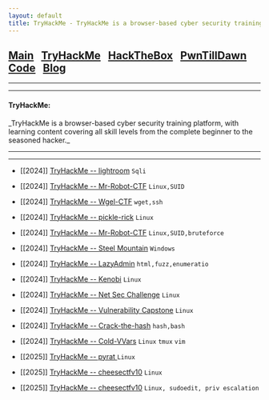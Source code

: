```yaml
---
layout: default
title: TryHackMe - TryHackMe is a browser-based cyber security training platform, with learning content covering all skill levels from the complete beginner to the seasoned hacker..
---
```


<h2 class="mume-header" id="mainindexhtml-nbspnbsp-contactcontacthtml"><a
href="https://cy3erdr4g0n.github.io/index.html">Main</a>&#xA0;&#xA0;&#xA0;<a 
href="https://cy3erdr4g0n.github.io/Post/TryHackMe/index.html">TryHackMe</a>&#xA0;&#xA0;&#xA0;<a
href="https://cy3erdr4g0n.github.io/Post/HackTheBox/index.html">HackTheBox</a>&#xA0;&#xA0;&#xA0;<a
href="https://cy3erdr4g0n.github.io/Post/PwnTillDawn/index.html">PwnTillDawn</a>&#xA0;&#xA0;&#xA0;<a
href="https://cy3erdr4g0n.github.io/Post/code/index.html">Code</a>&#xA0;&#xA0;&#xA0;<a
href="https://cy3erdr4g0n.github.io/Post/blog/index.html">Blog</a>&#xA0;&#xA0;&#xA0;</h2>
<hr>


* * *
<h4 class="mume-header" id="TryHackMe">TryHackMe:</h4>
_TryHackMe is a browser-based cyber security training platform, with learning content covering all skill levels from the complete beginner to the seasoned hacker._
<hr>
<hr>

- [[2024]] [TryHackMe -- lightroom](https://cy3erdr4g0n.github.io/Post/TryHackMe/lightroom.html) `Sqli`
- [[2024]] [TryHackMe -- Mr-Robot-CTF](https://cy3erdr4g0n.github.io/Post/TryHackMe/Mr-Robot-CTF.html) `Linux,SUID`
- [[2024]] [TryHackMe -- Wgel-CTF](https://cy3erdr4g0n.github.io/Post/TryHackMe/Wgel-CTF.html) `wget,ssh`
- [[2024]] [TryHackMe -- pickle-rick](https://cy3erdr4g0n.github.io/Post/TryHackMe/Pickle-Rick.html) `Linux`
- [[2024]] [TryHackMe -- Mr-Robot-CTF](https://cy3erdr4g0n.github.io/Post/TryHackMe/Mr-Robot-CTF.html) `Linux,SUID,bruteforce`
- [[2024]] [TryHackMe -- Steel Mountain](https://cy3erdr4g0n.github.io/Post/TryHackMe/Steel-Mountain.html) `Windows`
- [[2024]] [TryHackMe -- LazyAdmin](https://cy3erdr4g0n.github.io/Post/TryHackMe/LazyAdmin.html) `html,fuzz,enumeratio`
- [[2024]] [TryHackMe -- Kenobi](https://cy3erdr4g0n.github.io/Post/TryHackMe/Kenobi.html) `Linux`
- [[2024]] [TryHackMe -- Net Sec Challenge](https://cy3erdr4g0n.github.io/Post/TryHackMe/Net-Sec-challenge.html) `Linux`
- [[2024]] [TryHackMe -- Vulnerability Capstone](https://cy3erdr4g0n.github.io/Post/TryHackMe/Vulnerability-Capstone.html) `Linux`
- [[2024]] [TryHackMe -- Crack-the-hash](https://cy3erdr4g0n.github.io/Post/TryHackMe/Crack-the-hash.html) `hash,bash`
- [[2024]] [TryHackMe -- Cold-VVars](https://cy3erdr4g0n.github.io/Post/TryHackMe/Cold-VVars.html) `Linux` `tmux` `vim`
- [[2025]] [TryHackMe -- pyrat ](https://cy3erdr4g0n.github.io/Post/TryHackMe/pyrat.html) `Linux`

- [[2025]] [TryHackMe -- cheesectfv10](https://cy3erdr4g0n.github.io/Post/TryHackMe/cheesectfv10.html) `Linux`

- [[2025]] [TryHackMe -- cheesectfv10](https://cy3erdr4g0n.github.io/Post/TryHackMe/WhiteroseCTF6.html) `Linux, sudoedit, priv escalation`